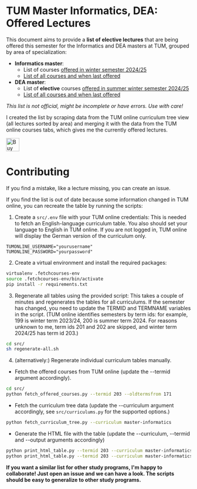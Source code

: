 # TUM Master Informatics, DEA: Offered Lectures

This document aims to provide a **list of elective lectures** that are being offered this semester for the Informatics and DEA masters at TUM, grouped by area of specialization:

- **Informatics master**:
  - List of courses [offered in winter semester 2024/25](https://vuenc.github.io/TUM-Master-Informatics-Offered-Lectures/informatics-ws24-25.html)
  - [List of all courses and when last offered](https://vuenc.github.io/TUM-Master-Informatics-Offered-Lectures/informatics-all.html)
- **DEA master**:
  - List of **elective** courses [offered in summer winter semester 2024/25](https://vuenc.github.io/TUM-Master-Informatics-Offered-Lectures/dea-ws24-25.html)
  - [List of all courses and when last offered](https://vuenc.github.io/TUM-Master-Informatics-Offered-Lectures/dea-all.html)

_This list is not official, might be incomplete or have errors. Use with care!_

I created the list by scraping data from the TUM online curriculum tree view (all lectures sorted by area) and merging it with the data from the TUM online courses tabs, which gives me the currently offered lectures.

<a href='https://ko-fi.com/K3K6135GAH' target='_blank'><img height='36' style='border:0px;height:36px;' src='https://storage.ko-fi.com/cdn/kofi2.png?v=3' border='0' alt='Buy Me a Coffee at ko-fi.com' /></a>

# Contributing

If you find a mistake, like a lecture missing, you can create an issue.

If you find the list is out of date because some information changed in TUM online, you can recreate the table by running the scripts:

1. Create a `src/.env` file with your TUM online credentials: This is needed to fetch an English-language curriculum table. You also should set your language to English in TUM online. If you are not logged in, TUM online will display the German version of the curriculum only.

```
TUMONLINE_USERNAME="yourusername"
TUMONLINE_PASSWORD="yourpassword"
```

2. Create a virtual environment and install the required packages:

```sh
virtualenv .fetchcourses-env
source .fetchcourses-env/bin/activate
pip install -r requirements.txt
```

3. Regenerate all tables using the provided script: This takes a couple of minutes and regenerates the tables for all curriculums. If the semester has changed, you need to update the TERMID and TERMNAME variables in the script. (TUM online identifies semesters by term ids: for example, 199 is winter term 2023/24, 200 is summer term 2024. For reasons unknown to me, term ids 201 and 202 are skipped, and winter term 2024/25 has term id 203.)

```sh
cd src/
sh regenerate-all.sh
```

4. (alternatively:) Regenerate individual curriculum tables manually.

- Fetch the offered courses from TUM online (update the --termid argument accordingly).

```sh
cd src/
python fetch_offered_courses.py --termid 203 --oldtermsfrom 171
```

- Fetch the curriculum tree data (update the --curriculum argument accordingly, see `src/curriculums.py` for the supported options.)

```sh
python fetch_curriculum_tree.py --curriculum master-informatics
```

- Generate the HTML file with the table (update the --curriculum, --termid and --output arguments accordingly)

```sh
python print_html_table.py --termid 203 --curriculum master-informatics --output "../informatics-ws24-25.html"
python print_html_table.py --termid 203 --curriculum master-informatics --oldtermsfrom 171 --output ../informatics-all.html
```



**If you want a similar list for other study programs, I'm happy to collaborate! Just open an issue and we can have a look. The scripts should be easy to generalize to other study programs.**
